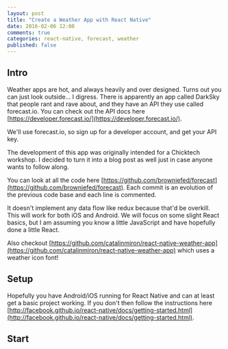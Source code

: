 ```yaml
---
layout: post
title: "Create a Weather App with React Native"
date: 2016-02-06 12:00
comments: true
categories: react-native, forecast, weather
published: false
---
```


## Intro

Weather apps are hot, and always heavily and over designed. Turns out you can just look outside... I digress. There is apparently an app called DarkSky that people rant and rave about, and they have an API they use called forecast.io. You can check out the API docs here [https://developer.forecast.io/](https://developer.forecast.io/).

We'll use forecast.io, so sign up for a developer account, and get your API key.

The development of this app was originally intended for a Chicktech workshop. I decided to turn it into a blog post as well just in case anyone wants to follow along.

You can look at all the code here [https://github.com/browniefed/forecast](https://github.com/browniefed/forecast). Each commit is an evolution of the previous code base and each line is commented.

It doesn't implement any data flow like redux because that'd be overkill. This will work for both iOS and Android. We will focus on some slight React basics, but I am assuming you know a little JavaScript and have hopefully done a little React.

Also checkout [https://github.com/catalinmiron/react-native-weather-app](https://github.com/catalinmiron/react-native-weather-app) which uses a weather icon font!


## Setup

Hopefully you have Android/iOS running for React Native and can at least get a basic project working. If you don't then follow the instructions here [http://facebook.github.io/react-native/docs/getting-started.html](http://facebook.github.io/react-native/docs/getting-started.html).

## Start
